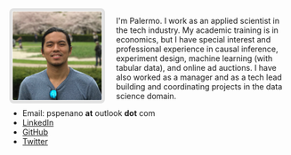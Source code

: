 
<img height="160" width="160" style="padding:1px; border: 5px solid #E2E2E2; border-radius:8px; margin-right: 20px" align="left" src="images/profile_pic_cropped.jpeg">

I'm Palermo. I work as an applied scientist in the tech industry. My academic training is in economics, but I have special interest and professional experience in causal inference, experiment design, machine learning (with tabular data), and online ad auctions. I have also worked as a manager and as a tech lead building and coordinating projects in the data science domain.

* Email: pspenano **at** outlook **dot** com <br/>
* [LinkedIn](https://www.linkedin.com/in/palermo-penano-273397b8)
* [GitHub](https://github.com/palpen)
* [Twitter](https://twitter.com/pspenano)

